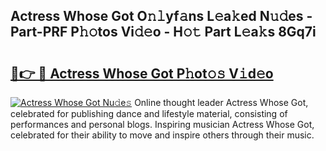 ## Actress Whose Got O𝚗𝚕yf𝚊ns L𝚎a𝚔ed N𝚞𝚍es - Part-PRF P𝚑𝚘tos Vi𝚍𝚎o - H𝚘𝚝 Part L𝚎a𝚔s 8Gq7i

# <h2><a href="http://kf03ej.oniu.top/?m=Actress+Whose+Got">🔗👉 🔴 Actress Whose Got P𝚑ot𝚘𝚜 V𝚒d𝚎o</a></h2>

[![Actress Whose Got Nu𝚍e𝚜](https://i.imgur.com/0qMVB7G.gif)](http://kf03ej.oniu.top/?m=Actress+Whose+Got)
Online thought leader Actress Whose Got, celebrated for publishing dance and lifestyle material, consisting of performances and personal blogs. Inspiring musician Actress Whose Got, celebrated for their ability to move and inspire others through their music.  
